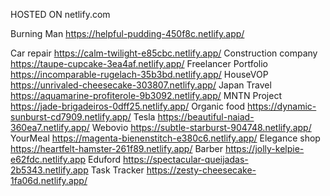 HOSTED ON netlify.com

Burning Man https://helpful-pudding-450f8c.netlify.app/

Car repair https://calm-twilight-e85cbc.netlify.app/
Construction company https://taupe-cupcake-3ea4af.netlify.app/
Freelancer Portfolio https://incomparable-rugelach-35b3bd.netlify.app/
HouseVOP https://unrivaled-cheesecake-303807.netlify.app/
Japan Travel https://aquamarine-profiterole-9b3092.netlify.app/
MNTN Project https://jade-brigadeiros-0dff25.netlify.app/
Organic food https://dynamic-sunburst-cd7909.netlify.app/
Tesla https://beautiful-naiad-360ea7.netlify.app/
Webovio https://subtle-starburst-904748.netlify.app/
YourMeal https://magenta-bienenstitch-e380c6.netlify.app/
Elegance shop https://heartfelt-hamster-261f89.netlify.app/
Barber https://jolly-kelpie-e62fdc.netlify.app
Eduford https://spectacular-queijadas-2b5343.netlify.app
Task Tracker https://zesty-cheesecake-1fa06d.netlify.app/